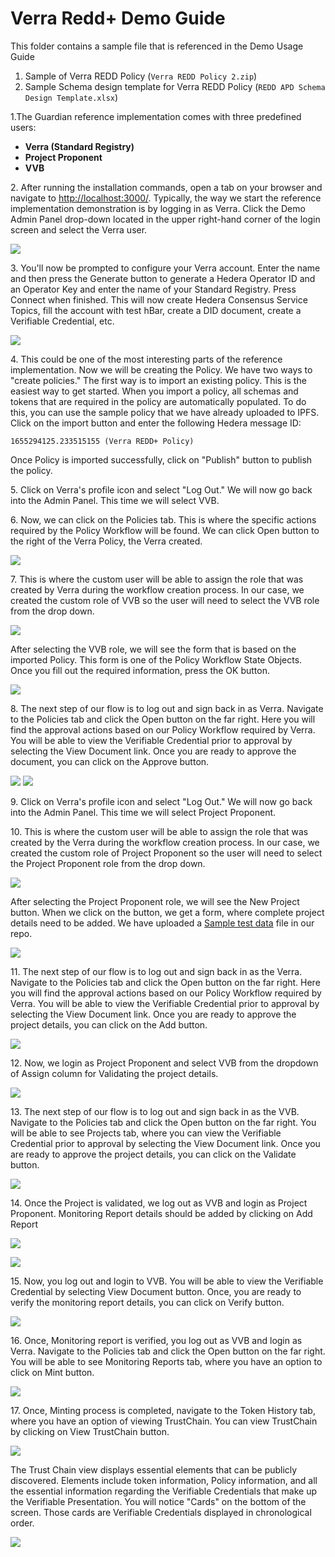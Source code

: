 # Verra Redd+ Demo Guide

This folder contains a sample file that is referenced in the Demo Usage Guide&#x20;

1. Sample of Verra REDD Policy (`Verra REDD Policy 2.zip`)&#x20;
2. Sample Schema design template for Verra REDD Policy (`REDD APD Schema Design Template.xlsx`)&#x20;

1.The Guardian reference implementation comes with three predefined users:&#x20;

* **Verra (Standard Registry)**
* **Project Proponent**
* **VVB**

2\. After running the installation commands, open a tab on your browser and navigate to [http://localhost:3000/](http://localhost:3000/). Typically, the way we start the reference implementation demonstration is by logging in as Verra. Click the Demo Admin Panel drop-down located in the upper right-hand corner of the login screen and select the Verra user.&#x20;

![](../.gitbook/assets/Verra\_1.png)

3\. You'll now be prompted to configure your Verra account. Enter the name and then press the Generate button to generate a Hedera Operator ID and an Operator Key and enter the name of your Standard Registry. Press Connect when finished. This will now create Hedera Consensus Service Topics, fill the account with test hBar, create a DID document, create a Verifiable Credential, etc.

![](../.gitbook/assets/Verra\_2.1.png)

4\. This could be one of the most interesting parts of the reference implementation. Now we will be creating the Policy. We have two ways to "create policies." The first way is to import an existing policy. This is the easiest way to get started. When you import a policy, all schemas and tokens that are required in the policy are automatically populated. To do this, you can use the sample policy that we have already uploaded to IPFS. Click on the import button and enter the following Hedera message ID:&#x20;

```
1655294125.233515155 (Verra REDD+ Policy)  
```

Once Policy is imported successfully, click on "Publish" button to publish the policy.

5\. Click on Verra's profile icon and select "Log Out." We will now go back into the Admin Panel. This time we will select VVB.&#x20;

6\. Now, we can click on the Policies tab. This is where the specific actions required by the Policy Workflow will be found. We can click Open button to the right of the Verra Policy, the Verra created.&#x20;

![](../.gitbook/assets/Verra\_3.png)

7\. This is where the custom user will be able to assign the role that was created by Verra during the workflow creation process. In our case, we created the custom role of VVB so the user will need to select the VVB role from the drop down.

![](../.gitbook/assets/Verra\_4.png)

After selecting the VVB role, we will see the form that is based on the imported Policy. This form is one of the Policy Workflow State Objects. Once you fill out the required information, press the OK button.

![](../.gitbook/assets/Verra\_5.png)

8\. The next step of our flow is to log out and sign back in as Verra. Navigate to the Policies tab and click the Open button on the far right. Here you will find the approval actions based on our Policy Workflow required by Verra. You will be able to view the Verifiable Credential prior to approval by selecting the View Document link. Once you are ready to approve the document, you can click on the Approve button.

![](../.gitbook/assets/Verra\_6.png) ![](../.gitbook/assets/Verra\_7.png)

9\. Click on Verra's profile icon and select "Log Out." We will now go back into the Admin Panel. This time we will select Project Proponent.&#x20;

10\. This is where the custom user will be able to assign the role that was created by the Verra during the workflow creation process. In our case, we created the custom role of Project Proponent so the user will need to select the Project Proponent role from the drop down.&#x20;

![](../.gitbook/assets/Verra\_8.png)

After selecting the Project Proponent role, we will see the New Project button. When we click on the button, we get a form, where complete project details need to be added. We have uploaded a [Sample test data](https://github.com/hashgraph/guardian/blob/main/Demo%20Artifacts/REDD%20APD%20Schema%20Design%20Template.xlsx) file in our repo.

![](../.gitbook/assets/Verra\_9.png)

11\. The next step of our flow is to log out and sign back in as the Verra. Navigate to the Policies tab and click the Open button on the far right. Here you will find the approval actions based on our Policy Workflow required by Verra. You will be able to view the Verifiable Credential prior to approval by selecting the View Document link. Once you are ready to approve the project details, you can click on the Add button.

![](../.gitbook/assets/Verra\_10.png)

12\. Now, we login as Project Proponent and select VVB from the dropdown of Assign column for Validating the project details.

![](../.gitbook/assets/Verra\_11.png)

13\. The next step of our flow is to log out and sign back in as the VVB. Navigate to the Policies tab and click the Open button on the far right. You will be able to see Projects tab, where you can view the Verifiable Credential prior to approval by selecting the View Document link. Once you are ready to approve the project details, you can click on the Validate button.

![](../.gitbook/assets/Verra\_12.png)

14\. Once the Project is validated, we log out as VVB and login as Project Proponent. Monitoring Report details should be added by clicking on Add Report

![](../.gitbook/assets/Verra\_13.png)

![](../.gitbook/assets/Verra\_14.png)

15\. Now, you log out and login to VVB. You will be able to view the Verifiable Credential by selecting View Document button. Once, you are ready to verify the monitoring report details, you can click on Verify button.

![](../.gitbook/assets/Verra\_15.png)

16\. Once, Monitoring report is verified, you log out as VVB and login as Verra. Navigate to the Policies tab and click the Open button on the far right. You will be able to see Monitoring Reports tab, where you have an option to click on Mint button.

![](../.gitbook/assets/Verra\_16.png)

17\. Once, Minting process is completed, navigate to the Token History tab, where you have an option of viewing TrustChain. You can view TrustChain by clicking on View TrustChain button.

![](../.gitbook/assets/Verra\_17.png)

The Trust Chain view displays essential elements that can be publicly discovered. Elements include token information, Policy information, and all the essential information regarding the Verifiable Credentials that make up the Verifiable Presentation. You will notice "Cards" on the bottom of the screen. Those cards are Verifiable Credentials displayed in chronological order. &#x20;

![](../.gitbook/assets/Verra\_18.png)
